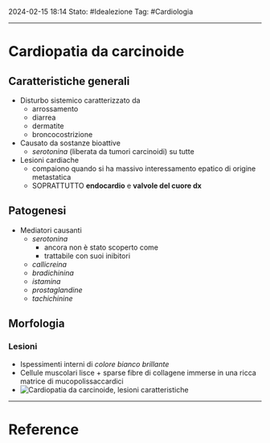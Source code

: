 2024-02-15 18:14
Stato: #Idealezione 
Tag: #Cardiologia 

---
# Cardiopatia da carcinoide
## Caratteristiche generali
- Disturbo sistemico caratterizzato da
	- arrossamento
	- diarrea
	- dermatite
	- broncocostrizione
- Causato da sostanze bioattive
	- *serotonina* (liberata da tumori carcinoidi) su tutte
- Lesioni cardiache
	- compaiono quando si ha massivo interessamento epatico di origine metastatica
	- SOPRATTUTTO **endocardio** e **valvole del cuore dx**
## Patogenesi
- Mediatori causanti
	- *serotonina*
		- ancora non è stato scoperto come
		- trattabile con suoi inibitori
	- *callicreina*
	- *bradichinina*
	- *istamina*
	- *prostaglandine*
	- *tachichinine*
## Morfologia
### Lesioni
- Ispessimenti interni di *colore bianco brillante*
- Cellule muscolari lisce + sparse fibre di collagene immerse in una ricca matrice di mucopolissaccardici
- ![Cardiopatia da carcinoide, lesioni caratteristiche](https://i.imgur.com/LpiwwNf.png)






---
# Reference